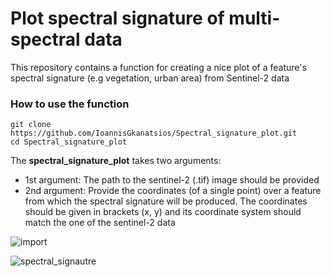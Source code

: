 # Plot spectral signature of multi-spectral data

This repository contains a function for creating a nice plot of a feature's spectral signature (e.g vegetation, urban area) from Sentinel-2 data


### How to use the function

```
git clone https://github.com/IoannisGkanatsios/Spectral_signature_plot.git
cd Spectral_signature_plot
```

The **spectral_signature_plot** takes two arguments:
- 1st argument: The path to the sentinel-2 (.tif) image should be provided
- 2nd argument: Provide the coordinates (of a single point) over a feature from which the spectral signature will be produced. The coordinates should be given in brackets (x, y) and its coordinate system should match the one of the sentinel-2 data 

![import](https://user-images.githubusercontent.com/25709946/120524193-b27abe80-c3ce-11eb-850b-3eebf1207f07.png)


![spectral_signautre](https://user-images.githubusercontent.com/25709946/120524028-7e9f9900-c3ce-11eb-8a96-9022f9d20c15.png)


